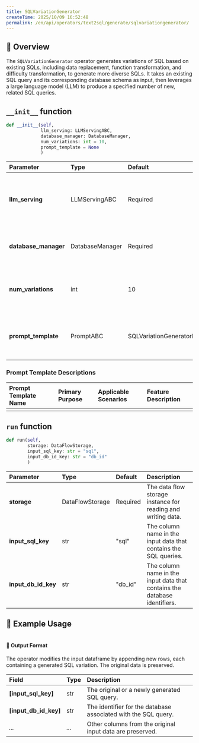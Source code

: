 ```yaml
---
title: SQLVariationGenerator
createTime: 2025/10/09 16:52:48
permalink: /en/api/operators/text2sql/generate/sqlvariationgenerator/
---
```


## 📘 Overview

The `SQLVariationGenerator` operator generates variations of SQL based on existing SQLs, including data replacement, function transformation, and difficulty transformation, to generate more diverse SQLs. It takes an existing SQL query and its corresponding database schema as input, then leverages a large language model (LLM) to produce a specified number of new, related SQL queries.

## `__init__` function

```python
def __init__(self, 
             llm_serving: LLMServingABC, 
             database_manager: DatabaseManager,
             num_variations: int = 10,
             prompt_template = None
             )
```

| Parameter | Type | Default | Description |
| :--- | :--- | :--- | :--- |
| **llm_serving** | LLMServingABC | Required | The large language model serving instance used for generation. |
| **database_manager** | DatabaseManager | Required | Manages database connections and schema retrieval. |
| **num_variations** | int | 10 | The number of SQL variations to generate for each input SQL query. |
| **prompt_template** | PromptABC | SQLVariationGeneratorPrompt() | The prompt template object used to construct the input for the LLM. |

### Prompt Template Descriptions

| Prompt Template Name | Primary Purpose | Applicable Scenarios | Feature Description |
| :--- | :--- | :--- | :--- |
| | | | |

## `run` function

```python
def run(self, 
        storage: DataFlowStorage,
        input_sql_key: str = "sql",
        input_db_id_key: str = "db_id"
        )
```

| Parameter | Type | Default | Description |
| :--- | :--- | :--- | :--- |
| **storage** | DataFlowStorage | Required | The data flow storage instance for reading and writing data. |
| **input_sql_key** | str | "sql" | The column name in the input data that contains the SQL queries. |
| **input_db_id_key** | str | "db_id" | The column name in the input data that contains the database identifiers. |

## 🧠 Example Usage

```python

```

#### 🧾 Output Format

The operator modifies the input dataframe by appending new rows, each containing a generated SQL variation. The original data is preserved.

| Field | Type | Description |
| :--- | :--- | :--- |
| **[input_sql_key]** | str | The original or a newly generated SQL query. |
| **[input_db_id_key]** | str | The identifier for the database associated with the SQL query. |
| *...* | *...* | Other columns from the original input data are preserved. |
